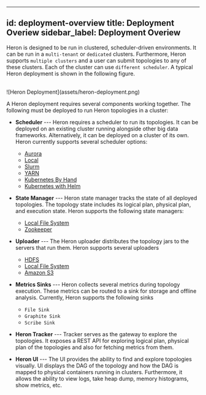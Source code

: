 <!--
    Licensed to the Apache Software Foundation (ASF) under one
    or more contributor license agreements.  See the NOTICE file
    distributed with this work for additional information
    regarding copyright ownership.  The ASF licenses this file
    to you under the Apache License, Version 2.0 (the
    "License"); you may not use this file except in compliance
    with the License.  You may obtain a copy of the License at

      http://www.apache.org/licenses/LICENSE-2.0

    Unless required by applicable law or agreed to in writing,
    software distributed under the License is distributed on an
    "AS IS" BASIS, WITHOUT WARRANTIES OR CONDITIONS OF ANY
    KIND, either express or implied.  See the License for the
    specific language governing permissions and limitations
    under the License.
-->
---
id: deployment-overview
title: Deployment Overiew
sidebar_label: Deployment Overiew
---

Heron is designed to be run in clustered, scheduler-driven environments. It can
be run in a `multi-tenant` or `dedicated` clusters. Furthermore, Heron supports
`multiple clusters` and a user can submit topologies to any of these clusters. Each
of the cluster can use `different scheduler`. A typical Heron deployment is shown
in the following figure.

<br />
![Heron Deployment](assets/heron-deployment.png)
<br/>

A Heron deployment requires several components working together. The following must
be deployed to run Heron topologies in a cluster:

* **Scheduler** --- Heron requires a scheduler to run its topologies. It can
be deployed on an existing cluster running alongside other big data frameworks.
Alternatively, it can be deployed on a cluster of its own. Heron currently
supports several scheduler options:
  * [Aurora](schedulers-aurora-cluster)
  * [Local](schedulers-local)
  * [Slurm](schedulers-slurm)
  * [YARN](schedulers-yarn)
  * [Kubernetes By Hand](schedulers-k8s-by-hand)
  * [Kubernetes with Helm](schedulers-k8s-with-helm)

* **State Manager** --- Heron state manager tracks the state of all deployed
topologies. The topology state includes its logical plan,
physical plan, and execution state. Heron supports the following state managers:
  * [Local File System](state-managers-local-fs)
  * [Zookeeper](state-managers-zookeeper)

* **Uploader** --- The Heron uploader distributes the topology jars to the
servers that run them. Heron supports several uploaders
  * [HDFS](uploaders-hdfs)
  * [Local File System](uploaders-local-fs)
  * [Amazon S3](uploaders-amazon-s3)

* **Metrics Sinks** --- Heron collects several metrics during topology execution.
These metrics can be routed to a sink for storage and offline analysis.
Currently, Heron supports the following sinks

  * `File Sink`
  * `Graphite Sink`
  * `Scribe Sink`

* **Heron Tracker** --- Tracker serves as the gateway to explore the topologies.
It exposes a REST API for exploring logical plan, physical plan of the topologies and
also for fetching metrics from them.

* **Heron UI** --- The UI provides the ability to find and explore topologies visually.
UI displays the DAG of the topology and how the DAG is mapped to physical containers
running in clusters. Furthermore, it allows the ability to view logs, take heap dump, memory
histograms, show metrics, etc.
